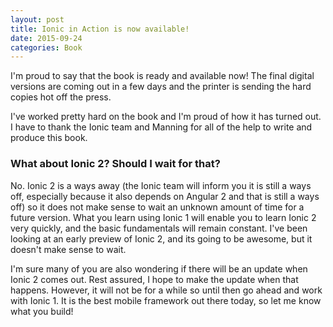 ```yaml
---
layout: post
title: Ionic in Action is now available!
date: 2015-09-24
categories: Book
---
```


I'm proud to say that the book is ready and available now! The final digital versions are coming out in a few days and the printer is sending the hard copies hot off the press.

<!--more-->

I've worked pretty hard on the book and I'm proud of how it has turned out. I have to thank the Ionic team and Manning for all of the help to write and produce this book.

### What about Ionic 2? Should I wait for that?

No. Ionic 2 is a ways away (the Ionic team will inform you it is still a ways off, especially because it also depends on Angular 2 and that is still a ways off) so it does not make sense to wait an unknown amount of time for a future version. What you learn using Ionic 1 will enable you to learn Ionic 2 very quickly, and the basic fundamentals will remain constant. I've been looking at an early preview of Ionic 2, and its going to be awesome, but it doesn't make sense to wait.

I'm sure many of you are also wondering if there will be an update when Ionic 2 comes out. Rest assured, I hope to make the update when that happens. However, it will not be for a while so until then go ahead and work with Ionic 1. It is the best mobile framework out there today, so let me know what you build!

